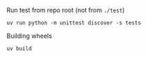 Run test from repo root (not from `./test`)
```
uv run python -m unittest discover -s tests
```

Building wheels
```
uv build
```